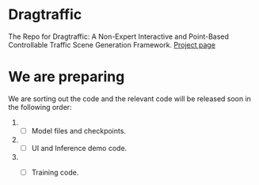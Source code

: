 # Dragtraffic
The Repo for Dragtraffic: A Non-Expert Interactive and Point-Based Controllable Traffic Scene Generation Framework.
[Project page](https://chantsss.github.io/Dragtraffic/)

# We are preparing
We are sorting out the code and the relevant code will be released soon in the following order:
1. - [ ] Model files and checkpoints. 
2. - [ ] UI and Inference demo code.
3. - [ ] Training code.
   

